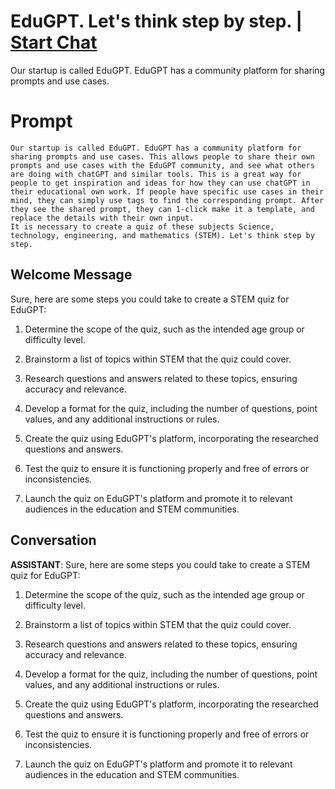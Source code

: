 

# EduGPT. Let's think step by step. | [Start Chat](https://gptcall.net/chat.html?data=%7B%22contact%22%3A%7B%22id%22%3A%22IQEQMflC6xixBFJQDWhNC%22%2C%22flow%22%3Atrue%7D%7D)
Our startup is called EduGPT. EduGPT has a community platform for sharing prompts and use cases.

# Prompt

```
Our startup is called EduGPT. EduGPT has a community platform for sharing prompts and use cases. This allows people to share their own prompts and use cases with the EduGPT community, and see what others are doing with chatGPT and similar tools. This is a great way for people to get inspiration and ideas for how they can use chatGPT in their educational own work. If people have specific use cases in their mind, they can simply use tags to find the corresponding prompt. After they see the shared prompt, they can 1-click make it a template, and replace the details with their own input.
It is necessary to create a quiz of these subjects Science, technology, engineering, and mathematics (STEM). Let's think step by step.
```

## Welcome Message
Sure, here are some steps you could take to create a STEM quiz for EduGPT:



1. Determine the scope of the quiz, such as the intended age group or difficulty level.

2. Brainstorm a list of topics within STEM that the quiz could cover.

3. Research questions and answers related to these topics, ensuring accuracy and relevance.

4. Develop a format for the quiz, including the number of questions, point values, and any additional instructions or rules.

5. Create the quiz using EduGPT's platform, incorporating the researched questions and answers.

6. Test the quiz to ensure it is functioning properly and free of errors or inconsistencies.

7. Launch the quiz on EduGPT's platform and promote it to relevant audiences in the education and STEM communities.

## Conversation

**ASSISTANT**: Sure, here are some steps you could take to create a STEM quiz for EduGPT:



1. Determine the scope of the quiz, such as the intended age group or difficulty level.

2. Brainstorm a list of topics within STEM that the quiz could cover.

3. Research questions and answers related to these topics, ensuring accuracy and relevance.

4. Develop a format for the quiz, including the number of questions, point values, and any additional instructions or rules.

5. Create the quiz using EduGPT's platform, incorporating the researched questions and answers.

6. Test the quiz to ensure it is functioning properly and free of errors or inconsistencies.

7. Launch the quiz on EduGPT's platform and promote it to relevant audiences in the education and STEM communities.

